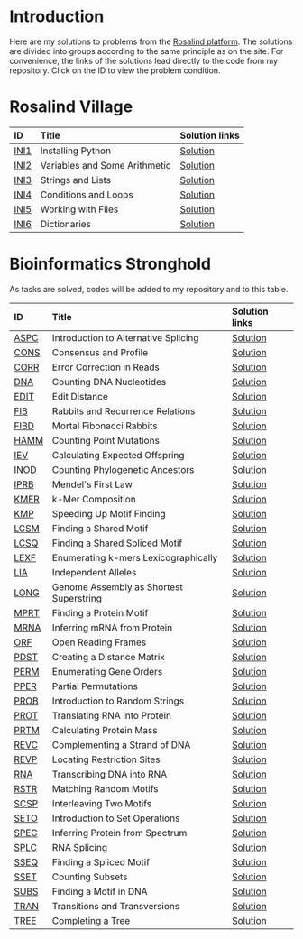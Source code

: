 # Introduction
Here are my solutions to problems from the [Rosalind platform](https://rosalind.info/problems/locations/). The solutions are divided into groups according to the same principle as on the site. For convenience, the links of the solutions lead directly to the code from my repository. Click on the ID to view the problem condition.

# Rosalind Village
| ID | Title |Solution links  |
|:---|:---|:---|
| [INI1](https://rosalind.info/problems/ini1/) | Installing Python | [Solution](https://github.com/AzamatUzden/Rosalind/blob/main/VILLAGE/INI1.py) |
| [INI2](https://rosalind.info/problems/ini2/) | Variables and Some Arithmetic |[Solution](https://github.com/AzamatUzden/Rosalind/blob/main/VILLAGE/INI2.py)  |
| [INI3](https://rosalind.info/problems/ini3/) | Strings and Lists |[Solution](https://github.com/AzamatUzden/Rosalind/blob/main/VILLAGE/INI3.py)  |
| [INI4](https://rosalind.info/problems/ini4/) | Conditions and Loops |[Solution](https://github.com/AzamatUzden/Rosalind/blob/main/VILLAGE/INI4.py)  |
| [INI5](https://rosalind.info/problems/ini5/) | Working with Files |[Solution](https://github.com/AzamatUzden/Rosalind/blob/main/VILLAGE/INI5.py)  |
| [INI6](https://rosalind.info/problems/ini6/) | Dictionaries |[Solution](https://github.com/AzamatUzden/Rosalind/blob/main/VILLAGE/INI6.py)  |



# Bioinformatics Stronghold

As tasks are solved, codes will be added to my repository and to this table.

| ID | Title | Solution links |
|:---|:---|:---|
| [ASPC](https://rosalind.info/problems/aspc/) | Introduction to Alternative Splicing | [Solution](https://github.com/AzamatUzden/Rosalind/blob/main/STRONGHOLD/ASPC.py) |
| [CONS](https://rosalind.info/problems/cons/) | Consensus and Profile | [Solution](https://github.com/AzamatUzden/Rosalind/blob/main/STRONGHOLD/CONS.py) |
| [CORR](https://rosalind.info/problems/corr/) | Error Correction in Reads | [Solution](https://github.com/AzamatUzden/Rosalind/blob/main/STRONGHOLD/CORR.py) |
| [DNA](https://rosalind.info/problems/dna/) | Counting DNA Nucleotides | [Solution](https://github.com/AzamatUzden/Rosalind/blob/main/STRONGHOLD/DNA.py) |
| [EDIT](https://rosalind.info/problems/edit/) | Edit Distance | [Solution](https://github.com/AzamatUzden/Rosalind/blob/main/STRONGHOLD/EDIT.py) |
| [FIB](https://rosalind.info/problems/fib/) | Rabbits and Recurrence Relations | [Solution](https://github.com/AzamatUzden/Rosalind/blob/main/STRONGHOLD/FIB.py) |
| [FIBD](https://rosalind.info/problems/fibd/) | Mortal Fibonacci Rabbits | [Solution](https://github.com/AzamatUzden/Rosalind/blob/main/STRONGHOLD/FIBD.py) |
| [HAMM](https://rosalind.info/problems/hamm/) | Counting Point Mutations | [Solution](https://github.com/AzamatUzden/Rosalind/blob/main/STRONGHOLD/HAMM.py) |
| [IEV](https://rosalind.info/problems/iev/) | Calculating Expected Offspring | [Solution](https://github.com/AzamatUzden/Rosalind/blob/main/STRONGHOLD/IEV.py) |
| [INOD](https://rosalind.info/problems/inod/) | Counting Phylogenetic Ancestors | [Solution](https://github.com/AzamatUzden/Rosalind/blob/main/STRONGHOLD/INOD.py) |
| [IPRB](https://rosalind.info/problems/iprb/) | Mendel's First Law | [Solution](https://github.com/AzamatUzden/Rosalind/blob/main/STRONGHOLD/IPRB.py) |
| [KMER](https://rosalind.info/problems/kmer/) | k-Mer Composition | [Solution](https://github.com/AzamatUzden/Rosalind/blob/main/STRONGHOLD/KMER.py) |
| [KMP](https://rosalind.info/problems/kmp/) | Speeding Up Motif Finding | [Solution](https://github.com/AzamatUzden/Rosalind/blob/main/STRONGHOLD/KMP.py) |
| [LCSM](https://rosalind.info/problems/lcsm/) | Finding a Shared Motif | [Solution](https://github.com/AzamatUzden/Rosalind/blob/main/STRONGHOLD/LCSM.py) |
| [LCSQ](https://rosalind.info/problems/lcsq/) | Finding a Shared Spliced Motif | [Solution](https://github.com/AzamatUzden/Rosalind/blob/main/STRONGHOLD/LCSQ.py) |
| [LEXF](https://rosalind.info/problems/lexf/) | Enumerating k-mers Lexicographically | [Solution](https://github.com/AzamatUzden/Rosalind/blob/main/STRONGHOLD/LEXF.py) |
| [LIA](https://rosalind.info/problems/lia/) | Independent Alleles | [Solution](https://github.com/AzamatUzden/Rosalind/blob/main/STRONGHOLD/LIA.py) |
| [LONG](https://rosalind.info/problems/long/) | Genome Assembly as Shortest Superstring | [Solution](https://github.com/AzamatUzden/Rosalind/blob/main/STRONGHOLD/LONG.py) |
| [MPRT](https://rosalind.info/problems/mprt/) | Finding a Protein Motif | [Solution](https://github.com/AzamatUzden/Rosalind/blob/main/STRONGHOLD/MPRT.py) |
| [MRNA](https://rosalind.info/problems/mrna/) | Inferring mRNA from Protein | [Solution](https://github.com/AzamatUzden/Rosalind/blob/main/STRONGHOLD/MRNA.py) |
| [ORF](https://rosalind.info/problems/orf/) | Open Reading Frames | [Solution](https://github.com/AzamatUzden/Rosalind/blob/main/STRONGHOLD/ORF.py) |
| [PDST](https://rosalind.info/problems/pdst/) | Creating a Distance Matrix | [Solution](https://github.com/AzamatUzden/Rosalind/blob/main/STRONGHOLD/PDST.py) |
| [PERM](https://rosalind.info/problems/perm/) | Enumerating Gene Orders | [Solution](https://github.com/AzamatUzden/Rosalind/blob/main/STRONGHOLD/PERM.py) |
| [PPER](https://rosalind.info/problems/pper/) | Partial Permutations | [Solution](https://github.com/AzamatUzden/Rosalind/blob/main/STRONGHOLD/PPER.py) |
| [PROB](https://rosalind.info/problems/prob/) | Introduction to Random Strings | [Solution](https://github.com/AzamatUzden/Rosalind/blob/main/STRONGHOLD/PROB.py) |
| [PROT](https://rosalind.info/problems/prot/) | Translating RNA into Protein | [Solution](https://github.com/AzamatUzden/Rosalind/blob/main/STRONGHOLD/PROT.py) |
| [PRTM](https://rosalind.info/problems/prtm/) | Calculating Protein Mass | [Solution](https://github.com/AzamatUzden/Rosalind/blob/main/STRONGHOLD/PRTM.py) |
| [REVC](https://rosalind.info/problems/revc/) | Complementing a Strand of DNA | [Solution](https://github.com/AzamatUzden/Rosalind/blob/main/STRONGHOLD/REVC.py) |
| [REVP](https://rosalind.info/problems/revp/) | Locating Restriction Sites | [Solution](https://github.com/AzamatUzden/Rosalind/blob/main/STRONGHOLD/REVP.py) |
| [RNA](https://rosalind.info/problems/rna/) | Transcribing DNA into RNA | [Solution](https://github.com/AzamatUzden/Rosalind/blob/main/STRONGHOLD/RNA.py) |
| [RSTR](https://rosalind.info/problems/rstr/) | Matching Random Motifs | [Solution](https://github.com/AzamatUzden/Rosalind/blob/main/STRONGHOLD/RSTR.py) |
| [SCSP](https://rosalind.info/problems/scsp/) | Interleaving Two Motifs | [Solution](https://github.com/AzamatUzden/Rosalind/blob/main/STRONGHOLD/SCSP.py) |
| [SETO](https://rosalind.info/problems/seto/) | Introduction to Set Operations | [Solution](https://github.com/AzamatUzden/Rosalind/blob/main/STRONGHOLD/SETO.py) |
| [SPEC](https://rosalind.info/problems/spec/) | Inferring Protein from Spectrum | [Solution](https://github.com/AzamatUzden/Rosalind/blob/main/STRONGHOLD/SPEC.py) |
| [SPLC](https://rosalind.info/problems/splc/) | RNA Splicing | [Solution](https://github.com/AzamatUzden/Rosalind/blob/main/STRONGHOLD/SPLC.py) |
| [SSEQ](https://rosalind.info/problems/sseq/) | Finding a Spliced Motif | [Solution](https://github.com/AzamatUzden/Rosalind/blob/main/STRONGHOLD/SSEQ.py) |
| [SSET](https://rosalind.info/problems/sset/) | Counting Subsets | [Solution](https://github.com/AzamatUzden/Rosalind/blob/main/STRONGHOLD/SSET.py) |
| [SUBS](https://rosalind.info/problems/subs/) | Finding a Motif in DNA | [Solution](https://github.com/AzamatUzden/Rosalind/blob/main/STRONGHOLD/SUBS.py) |
| [TRAN](https://rosalind.info/problems/tran/) | Transitions and Transversions | [Solution](https://github.com/AzamatUzden/Rosalind/blob/main/STRONGHOLD/TRAN.py) |
| [TREE](https://rosalind.info/problems/tree/) | Completing a Tree | [Solution](https://github.com/AzamatUzden/Rosalind/blob/main/STRONGHOLD/TREE.py) |
